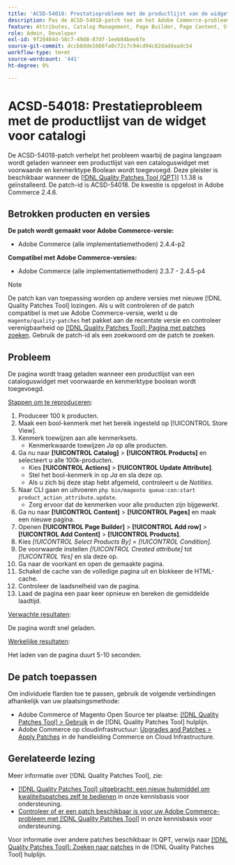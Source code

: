 ```yaml
---
title: 'ACSD-54018: Prestatieprobleem met de productlijst van de widget voor de catalogus'
description: Pas de ACSD-54018-patch toe om het Adobe Commerce-probleem op te lossen, waarbij de pagina langzaam wordt geladen wanneer een productlijst van een cataloguswidget met voorwaarde- en kenmerktype Boolean wordt toegevoegd.
feature: Attributes, Catalog Management, Page Builder, Page Content, Storefront
role: Admin, Developer
exl-id: 9f20484d-58c7-49d8-87df-1eeb84bee6fe
source-git-commit: dccb8dde1666fa0c72c7c94cd94c82daddaadc54
workflow-type: tm+mt
source-wordcount: '441'
ht-degree: 0%

---
```


# ACSD-54018: Prestatieprobleem met de productlijst van de widget voor catalogi

De ACSD-54018-patch verhelpt het probleem waarbij de pagina langzaam wordt geladen wanneer een productlijst van een cataloguswidget met voorwaarde en kenmerktype Boolean wordt toegevoegd. Deze pleister is beschikbaar wanneer de [[!DNL Quality Patches Tool (QPT)]](/help/announcements/adobe-commerce-announcements/magento-quality-patches-released-new-tool-to-self-serve-quality-patches.md) 1.1.38 is geïnstalleerd. De patch-id is ACSD-54018. De kwestie is opgelost in Adobe Commerce 2.4.6.

## Betrokken producten en versies

**De patch wordt gemaakt voor Adobe Commerce-versie:**

* Adobe Commerce (alle implementatiemethoden) 2.4.4-p2

**Compatibel met Adobe Commerce-versies:**

* Adobe Commerce (alle implementatiemethoden) 2.3.7 - 2.4.5-p4

>[!NOTE]
>
>De patch kan van toepassing worden op andere versies met nieuwe [!DNL Quality Patches Tool] lozingen. Als u wilt controleren of de patch compatibel is met uw Adobe Commerce-versie, werkt u de `magento/quality-patches` het pakket aan de recentste versie en controleer verenigbaarheid op [[!DNL Quality Patches Tool]: Pagina met patches zoeken](https://experienceleague.adobe.com/tools/commerce-quality-patches/index.html). Gebruik de patch-id als een zoekwoord om de patch te zoeken.

## Probleem

De pagina wordt traag geladen wanneer een productlijst van een cataloguswidget met voorwaarde en kenmerktype boolean wordt toegevoegd.

<u>Stappen om te reproduceren</u>:

1. Produceer 100 k producten.
1. Maak een bool-kenmerk met het bereik ingesteld op [!UICONTROL Store View].
1. Kenmerk toewijzen aan alle kenmerksets.
   * Kenmerkwaarde toewijzen *Ja* op alle producten.
1. Ga nu naar **[!UICONTROL Catalog]** > **[!UICONTROL Products]** en selecteert u alle 100k-producten.
   * Kies **[!UICONTROL Actions]** > **[!UICONTROL Update Attribute]**.
   * Stel het bool-kenmerk in op *Ja* en sla deze op.
   * Als u zich bij deze stap hebt afgemeld, controleert u de *Notities*.
1. Naar CLI gaan en uitvoeren `php bin/magento queue:con:start product_action_attribute.update`.
   * Zorg ervoor dat de kenmerken voor alle producten zijn bijgewerkt.
1. Ga nu naar **[!UICONTROL Content]** > **[!UICONTROL Pages]** en maak een nieuwe pagina.
1. Openen **[!UICONTROL Page Builder]** > **[!UICONTROL Add row]** > **[!UICONTROL Add Content]** > **[!UICONTROL Products]**.
1. Kies *[!UICONTROL Select Products By]* = *[!UICONTROL Condition]*.
1. De voorwaarde instellen *[!UICONTROL Created attribute]* tot *[!UICONTROL Yes]* en sla deze op.
1. Ga naar de voorkant en open de gemaakte pagina.
1. Schakel de cache van de volledige pagina uit en blokkeer de HTML-cache.
1. Controleer de laadsnelheid van de pagina.
1. Laad de pagina een paar keer opnieuw en bereken de gemiddelde laadtijd.

<u>Verwachte resultaten</u>:

De pagina wordt snel geladen.

<u>Werkelijke resultaten</u>:

Het laden van de pagina duurt 5-10 seconden.

## De patch toepassen

Om individuele flarden toe te passen, gebruik de volgende verbindingen afhankelijk van uw plaatsingsmethode:

* Adobe Commerce of Magento Open Source ter plaatse: [[!DNL Quality Patches Tool] > Gebruik](https://experienceleague.adobe.com/docs/commerce-operations/tools/quality-patches-tool/usage.html) in de [!DNL Quality Patches Tool] hulplijn.
* Adobe Commerce op cloudinfrastructuur: [Upgrades and Patches > Apply Patches](https://experienceleague.adobe.com/docs/commerce-cloud-service/user-guide/develop/upgrade/apply-patches.html) in de handleiding Commerce on Cloud Infrastructure.

## Gerelateerde lezing

Meer informatie over [!DNL Quality Patches Tool], zie:

* [[!DNL Quality Patches Tool] uitgebracht: een nieuw hulpmiddel om kwaliteitspatches zelf te bedienen](/help/announcements/adobe-commerce-announcements/magento-quality-patches-released-new-tool-to-self-serve-quality-patches.md) in onze kennisbasis voor ondersteuning.
* [Controleer of er een patch beschikbaar is voor uw Adobe Commerce-probleem met [!DNL Quality Patches Tool]](/help/support-tools/patches-available-in-qpt-tool/check-patch-for-magento-issue-with-magento-quality-patches.md) in onze kennisbasis voor ondersteuning.

Voor informatie over andere patches beschikbaar in QPT, verwijs naar [[!DNL Quality Patches Tool]: Zoeken naar patches](https://experienceleague.adobe.com/tools/commerce-quality-patches/index.html) in de [!DNL Quality Patches Tool] hulplijn.

